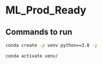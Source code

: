 # ML_Prod_Ready

## Commands to run

```bash
conda create -p venv python==3.8 -y
```

```bash
conda activate venv/
```